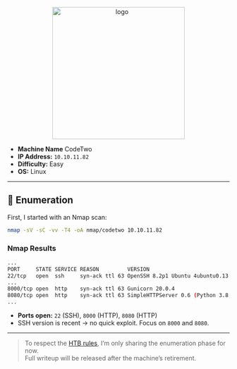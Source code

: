 <p align="center">
  <img src="https://htb-mp-prod-public-storage.s3.eu-central-1.amazonaws.com/avatars/992c992925936b399906f2a78a740eea.png" alt="logo" width="300">
</p>

- **Machine Name** CodeTwo 
- **IP Address:** `10.10.11.82`  
- **Difficulty:** Easy  
- **OS:** Linux

---

## 🔎 Enumeration

First, I started with an Nmap scan:

```bash
nmap -sV -sC -vv -T4 -oA nmap/codetwo 10.10.11.82
```

### Nmap Results

```bash title="codetwo.nmap"
...
PORT     STATE SERVICE REASON         VERSION
22/tcp   open  ssh     syn-ack ttl 63 OpenSSH 8.2p1 Ubuntu 4ubuntu0.13 (Ubuntu Linux; protocol 2.0)
...
8000/tcp open  http    syn-ack ttl 63 Gunicorn 20.0.4
8080/tcp open  http    syn-ack ttl 63 SimpleHTTPServer 0.6 (Python 3.8.10)
...
```

- **Ports open:** `22` (SSH), `8000` (HTTP), `8080` (HTTP)  
- SSH version is recent → no quick exploit. Focus on `8000` and `8080`.  

---

> To respect the [HTB rules](https://help.hackthebox.com/en/articles/5188925-streaming-writeups-walkthrough-guidelines), I’m only sharing the enumeration phase for now.  
> ️Full writeup will be released after the machine’s retirement.